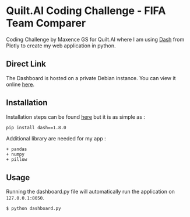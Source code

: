 # Quilt.AI Coding Challenge - FIFA Team Comparer

Coding Challenge by Maxence GS for Quilt.AI where I am using [Dash](https://plot.ly/dash/) from Plotly to create my web application in python.

## Direct Link

The Dashboard is hosted on a private Debian instance. You can view it online [here](http://51.158.113.67:8050).

## Installation

Installation steps can be found [here](https://dash.plot.ly/installation) but it is as simple as :

```bash
pip install dash==1.8.0
```

Additional library are needed for my app :
```
+ pandas
+ numpy
+ pillow
```

## Usage

Running the dashboard.py file will automatically  run the application on `127.0.0.1:8050`.

```bash
$ python dashboard.py
```
